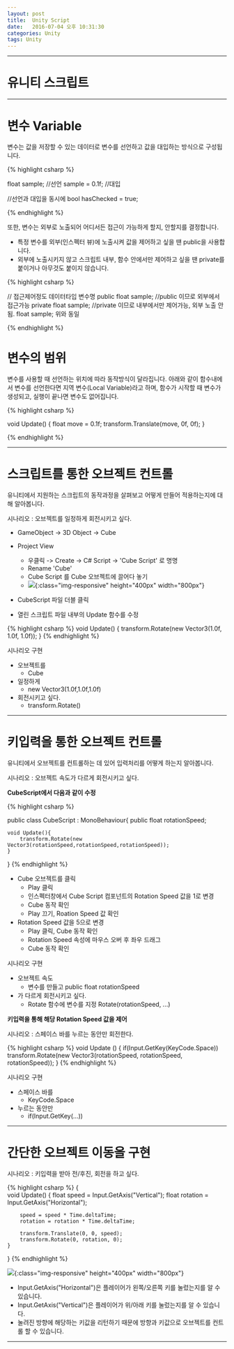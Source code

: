 ```yaml
---
layout: post
title:  Unity Script
date:   2016-07-04 오후 10:31:30 
categories: Unity
tags: Unity
---
```


- - -

# 유니티 스크립트

- - -

# 변수 Variable
변수는 값을 저장할 수 있는 데이터로 변수를 선언하고 값을 대입하는 방식으로 구성됩니다.

{% highlight csharp %}

float sample; //선언
sample = 0.1f; //대입

//선언과 대입을 동시에
bool hasChecked = true;

{% endhighlight %}

또한, 변수는 외부로 노출되어 어디서든 접근이 가능하게 할지, 안할지를 결정합니다.

- 특정 변수를 외부(인스펙터 뷰)에 노출시켜 값을 제어하고 싶을 땐 public을 사용합니다.
- 외부에 노출시키지 않고 스크립트 내부, 함수 안에서만 제어하고 싶을 땐 private를 붙이거나 아무것도 붙이지 않습니다.

{% highlight csharp %}

// 접근제어정도 데이터타입 변수명
public float sample; //public 이므로 외부에서 접근가능
private float sample; //private 이므로 내부에서만 제어가능, 외부 노출 안됨.
float sample; 위와 동일

{% endhighlight %}

# 변수의 범위
변수를 사용할 때 선언하는 위치에 따라 동작방식이 달라집니다. 아래와 같이 함수내에서 변수를 선언한다면 지역 변수(Local Variable)라고 하며, 함수가 시작할 때 변수가 생성되고, 실행이 끝나면 변수도 없어집니다.

{% highlight csharp %}

void Update()
{
	float move = 0.1f;
	transform.Translate(move, 0f, 0f);
}

{% endhighlight %}


- - -


# 스크립트를 통한 오브젝트 컨트롤
유니티에서 지원하는 스크립트의 동작과정을 살펴보고 어떻게 만들어 적용하는지에 대해 알아봅니다.

시나리오 : 오브젝트를 일정하게 회전시키고 싶다.

- GameObject -> 3D Object -> Cube
- Project View
	- 우클릭 -> Create -> C# Script -> 'Cube Script' 로 명명
	- Rename 'Cube'
	- Cube Script 를 Cube 오브젝트에 끌어다 놓기
	- ![]({{site.url}}/downloads/unity_project_drag_cube.png ){:class="img-responsive" height="400px" width="800px"}

- CubeScript 파일 더블 클릭
- 열린 스크립트 파일 내부의 Update 함수를 수정

{% highlight csharp %}
void Update()
{
	transform.Rotate(new Vector3(1.0f, 1.0f, 1.0f));
}
{% endhighlight %}

시나리오 구현

- 오브젝트를
	- Cube
- 일정하게
	- new Vector3(1.0f,1.0f,1.0f)
- 회전시키고 싶다. 
	- transform.Rotate()

- - - 

# 키입력을 통한 오브젝트 컨트롤
유니티에서 오브젝트를 컨트롤하는 데 있어 입력처리를 어떻게 하는지 알아봅니다.  

시나리오 : 오브젝트 속도가 다르게 회전시키고 싶다.

**CubeScript에서 다음과 같이 수정**

{% highlight csharp %}

public class CubeScript : MonoBehaviour{
	public float rotationSpeed;

	void Update(){
		transform.Rotate(new Vector3(rotationSpeed,rotationSpeed,rotationSpeed));
	}
}
{% endhighlight %}

- Cube 오브젝트를 클릭
	- Play 클릭
	- 인스펙터창에서 Cube Script 컴포넌트의 Rotation Speed 값을 1로 변경
	- Cube 동작 확인
	- Play 끄기, Roation Speed 값 확인
- Rotation Speed 값을 5으로 변경
	- Play 클릭, Cube 동작 확인
	- Rotation Speed 속성에 마우스 오버 후 좌우 드래그 
	- Cube 동작 확인

시나리오 구현

- 오브젝트 속도
	-  변수를 만들고 public float rotationSpeed
- 가 다르게 회전시키고 싶다.
	- Rotate 함수에 변수를 지정 Rotate(rotationSpeed, ...)

**키입력을 통해 해당 Rotation Speed 값을 제어**

시나리오 : 스페이스 바를 누르는 동안만 회전한다.

{% highlight csharp %}
void Update () {
        if(Input.GetKey(KeyCode.Space))
            transform.Rotate(new Vector3(rotationSpeed, rotationSpeed, rotationSpeed));
    }
{% endhighlight %}


시나리오 구현

- 스페이스 바를
	- KeyCode.Space
- 누르는 동안만
	- if(Input.GetKey(...))  

- - -

# 간단한 오브젝트 이동을 구현

시나리오 : 키입력을 받아 전/후진, 회전을 하고 싶다.

{% highlight csharp %}
{	
	void Update()
	{
		float speed = Input.GetAxis("Vertical");
		float rotation = Input.GetAxis("Horizontal");
		
		speed = speed * Time.deltaTime;
		rotation = rotation * Time.deltaTime;

		transform.Translate(0, 0, speed);
		transform.Rotate(0, rotation, 0);
	}
}
{% endhighlight %}

![]({{site.url}}/downloads/unity-geyaxis.jpg ){:class="img-responsive" height="400px" width="800px"}

- Input.GetAxis("Horizontal")은 플레이어가 왼쪽/오른쪽 키를 눌렀는지를 알 수 있습니다.
- Input.GetAxis("Vertical")은 플레이어가 위/아래 키를 눌렀는지를 알 수 있습니다.
- 눌려진 방향에 해당하는 키값을 리턴하기 때문에 방향과 키값으로 오브젝트를 컨트롤 할 수 있습니다.


- - - 